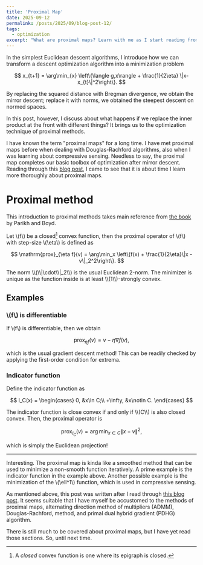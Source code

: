```yaml
---
title: 'Proximal Map'
date: 2025-09-12
permalink: /posts/2025/09/blog-post-12/
tags:
  - optimization
excerpt: "What are proximal maps? Learn with me as I start reading from the book by Boyd."
---
```


In the simplest Euclidean descent algorithms, I introduce how we can transform a descent optimization algorithm into a minimization problem
<p>

$$
    x_{t+1} = \arg\min_{x} \left\{\langle g,x\rangle + \frac{1}{2\eta} \|x-x_{t}\|^2\right\}.
$$
</p>
By replacing the squared distance with Bregman divergence, we obtain the mirror descent; replace it with norms, we obtained the steepest descent on normed spaces.

In this post, however, I discuss about what happens if we replace the inner product at the front with different things? It brings us to the optimization technique of proximal methods.

I have known the term "proximal maps" for a long time. I have met proximal maps before when dealing with Douglas-Rachford algorithms, also when I was learning about compressive sensing. Needless to say, the proximal map completes our basic toolbox of optimization after mirror descent. Reading through this [blog post](https://leloykun.github.io/ponder/steepest-descent-finsler/#3-general-solution-via-block-wise-primal-dual-hybrid-gradient-pdhg-algorithm), I came to see that it is about time I learn more thoroughly about proximal maps.

# Proximal method
This introduction to proximal methods takes main reference from [the book](https://web.stanford.edu/%7Eboyd/papers/pdf/prox_algs.pdf) by Parikh and Boyd.

Let \\(f\\) be a closed[^closed] convex function, then the proximal operator of \\(f\\) with step-size \\(\eta\\) is defined as

[^closed]: A *closed* convex function is one where its epigraph is closed.

<p>

$$
\mathrm{prox}_{\eta f}(v) = \arg\min_x \left\{f(x) + \frac{1}{2\eta}\|x - v\|_2^2\right\}.
$$
</p>
The norm \\(\\|\cdot\\|_2\\) is the usual Euclidean 2-norm. The minimizer is unique as the function inside is at least \\(1\\)-strongly convex.

## Examples

### \\(f\\) is differentiable
If \\(f\\) is differentiable, then we obtain
<p>

$$
\mathrm{prox}_{\eta f}(v) = v - \eta \nabla f(v),
$$
</p>
which is the usual gradient descent method! This can be readily checked by applying the first-order condition for extrema.

### Indicator function
Define the indicator function as
<p>

$$
I_C(x) = \begin{cases}
0, &x\in C;\\
+\infty, &x\notin C.
\end{cases}
$$
</p>
The indicator function is close convex if and only if \\(C\\) is also closed convex. Then, the proximal operator is
<p>

$$
\mathrm{prox}_{I_C}(v) = \arg\min_{x\in C} \|x-v\|^2,
$$
</p>
which is simply the Euclidean projection!


---
Interesting. The proximal map is kinda like a smoothed method that can be used to minimize a non-smooth function iteratively. A prime example is the indicator function in the example above. Another possible example is the minimization of the \\(\ell^1\\) function, which is used in compressive sensing.

As mentioned above, this post was written after I read through [this blog post](https://leloykun.github.io/ponder/steepest-descent-finsler/#3-general-solution-via-block-wise-primal-dual-hybrid-gradient-pdhg-algorithm). It seems suitable that I have myself be accustomed to the methods of proximal maps, alternating direction method of multipliers (ADMM), Douglas-Rachford, method, and primal dual hybrid gradient (PDHG) algorithm.

There is still much to be covered about proximal maps, but I have yet read those sections. So, until next time.

